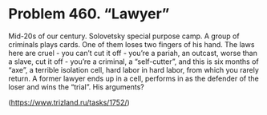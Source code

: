 # Problem 460. “Lawyer”

Mid-20s of our century. Solovetsky special purpose camp. A group of criminals plays cards. One of them loses two fingers of his hand. The laws here are cruel - you can’t cut it off - you’re a pariah, an outcast, worse than a slave, cut it off - you’re a criminal, a “self-cutter”, and this is six months of “axe”, a terrible isolation cell, hard labor in hard labor, from which you rarely return. A former lawyer ends up in a cell, performs in as the defender of the loser and wins the “trial”. His arguments?

(https://www.trizland.ru/tasks/1752/)